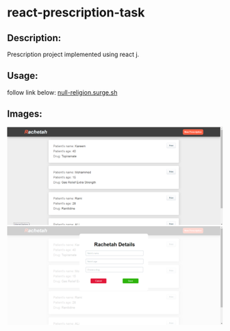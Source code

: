 # react-prescription-task

## Description:
Prescription project implemented using react j.

## Usage:
follow link below:
[null-religion.surge.sh](null-religion.surge.sh)

## Images:
![website view](https://github.com/aliabdelkareem90/react-prescription-task/blob/master/assets/web1.PNG)
![website modal](https://github.com/aliabdelkareem90/react-prescription-task/blob/master/assets/webs2.PNG)

